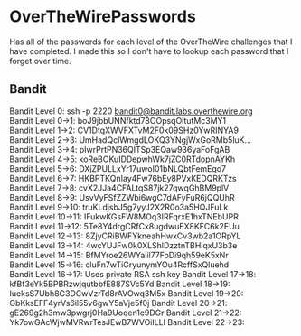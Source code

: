# OverTheWirePasswords
Has all of the passwords for each level of the OverTheWire challenges that I have completed. 
I made this so I don't have to lookup each password that I forget over time. 

## Bandit
Bandit Level 0: ssh -p 2220 bandit0@bandit.labs.overthewire.org</br>
Bandit Level 0->1: boJ9jbbUNNfktd78OOpsqOltutMc3MY1</br>
Bandit Level 1->2: CV1DtqXWVFXTvM2F0k09SHz0YwRINYA9</br>
Bandit Level 2->3: UmHadQclWmgdLOKQ3YNgjWxGoRMb5luK…</br>
Bandit Level 3->4: pIwrPrtPN36QITSp3EQaw936yaFoFgAB</br>
Bandit Level 4->5: koReBOKuIDDepwhWk7jZC0RTdopnAYKh</br>
Bandit Level 5->6: DXjZPULLxYr17uwoI01bNLQbtFemEgo7</br>
Bandit Level 6->7: HKBPTKQnIay4Fw76bEy8PVxKEDQRKTzs</br>
Bandit Level 7->8: cvX2JJa4CFALtqS87jk27qwqGhBM9plV</br>
Bandit Level 8->9: UsvVyFSfZZWbi6wgC7dAFyFuR6jQQUhR</br>
Bandit Level 9->10: truKLdjsbJ5g7yyJ2X2R0o3a5HQJFuLk</br>
Bandit Level 10->11: IFukwKGsFW8MOq3IRFqrxE1hxTNEbUPR</br>
Bandit Level 11->12: 5Te8Y4drgCRfCx8ugdwuEX8KFC6k2EUu</br>
Bandit Level 12->13: 8ZjyCRiBWFYkneahHwxCv3wb2a1ORpYL</br>
Bandit Level 13->14: 4wcYUJFw0k0XLShlDzztnTBHiqxU3b3e</br>
Bandit Level 14->15: BfMYroe26WYalil77FoDi9qh59eK5xNr</br>
Bandit Level 15->16: cluFn7wTiGryunymYOu4RcffSxQluehd</br>
Bandit Level 16->17: Uses private RSA ssh key
Bandit Level 17->18: kfBf3eYk5BPBRzwjqutbbfE887SVc5Yd
Bandit Level 18->19: IueksS7Ubh8G3DCwVzrTd8rAVOwq3M5x
Bandit Level 19->20: GbKksEFF4yrVs6il55v6gwY5aVje5f0j
Bandit Level 20->21: gE269g2h3mw3pwgrj0Ha9Uoqen1c9DGr
Bandit Level 21->22: Yk7owGAcWjwMVRwrTesJEwB7WVOiILLI
Bandit Level 22->23:

